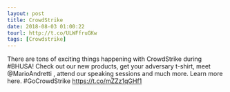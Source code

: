 ```yaml
---
layout: post
title: CrowdStrike
date: 2018-08-03 01:00:22
tourl: http://t.co/ULWFfruGKw
tags: [Crowdstrike]
---
```

There are tons of exciting things happening with CrowdStrike during #BHUSA! Check out our new products, get your adversary t-shirt, meet @MarioAndretti , attend our speaking sessions and much more. Learn more here. #GoCrowdStrike https://t.co/mZZz1qGHf1